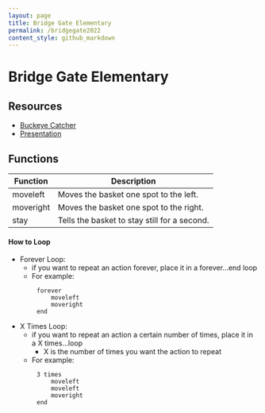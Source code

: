```yaml
---
layout: page
title: Bridge Gate Elementary
permalink: /bridgegate2022
content_style: github_markdown
---
```


# Bridge Gate Elementary

## Resources
* [Buckeye Catcher](https://c4cosu.com/buckeye-catch-em/)
* [Presentation](https://docs.google.com/presentation/d/1vCKrDwG0jQ1lg7NC17be-sp_TjkGV9IxwKzsNEEiMWA/edit?usp=sharing)

## Functions

| Function | Description |
|-----------|-----------|
| moveleft |  Moves the basket one spot to the left. |
| moveright | Moves the basket one spot to the right. |
| stay | Tells the basket to stay still for a second. |

#### How to Loop
* Forever Loop:
    * if you want to repeat an action forever, place it in a forever...end loop
    * For example: 
```
        forever
            moveleft
            moveright
        end
```

* X Times Loop:
    * if you want to repeat an action a certain number of times, place it in a X times...loop
        * X is the number of times you want the action to repeat
    * For example: 
```
        3 times
            moveleft
            moveleft
            moveright
        end
```


